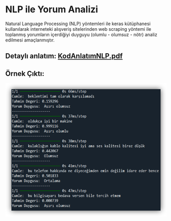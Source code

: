 # NLP ile Yorum Analizi
Natural Language Processing (NLP) yöntemleri ile keras kütüphanesi kullanılarak interneteki alışveriş sitelerinden web scraping yöntemi ile toplanmış yorumların içerdiğiyi duyguyu (olumlu - olumsuz - nötr) analiz edilmesi amaçlanmıştır. 


## Detaylı anlatım: [KodAnlatımNLP.pdf](https://github.com/azsaritas/NLP_yorum_analizi/blob/main/KodAnlat%C4%B1mNLP.pdf)

## Örnek Çıktı: 
![Sonuc.png](https://github.com/azsaritas/NLP_yorum_analizi/blob/main/Dosyalar/Sonuc.png)
